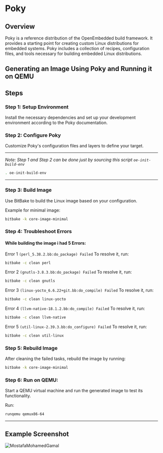 # Poky

## Overview
Poky is a reference distribution of the OpenEmbedded build framework. It provides a starting point for creating custom Linux distributions for embedded systems. Poky includes a collection of recipes, configuration files, and tools necessary for building embedded Linux distributions.

## Generating an Image Using Poky and Running it on QEMU

## Steps

### Step 1: Setup Environment

Install the necessary dependencies and set up your development environment according to the Poky documentation.


### Step 2: Configure Poky

Customize Poky's configuration files and layers to define your target.

---

_Note: Step 1 and Step 2 can be done just by sourcing this script `oe-init-build-env`_
```bash
. oe-init-build-env
```
---

### Step 3: Build Image

Use BitBake to build the Linux image based on your configuration.

Example for minimal image:
```bash
bitbake -k core-image-minimal
```

### Step 4: Troubleshoot Errors

#### While building the image i had 5 Errors:

Error 1 `(perl_5.38.2.bb:do_package) Failed` To resolve it, run:

```bash
bitbake -c clean perl
```
Error 2 `(gnutls-3.8.3.bb:do_package) Failed` To resolve it, run:

```bash
bitbake -c clean gnutls
```
Error 3 `(linux-yocto_6.6.22+git.bb:do_compile) Failed` To resolve it, run:

```bash
bitbake -c clean linux-yocto
```
Error 4 `(llvm-native-18.1.2.bb:do_compile) Failed` To resolve it, run:

```bash
bitbake -c clean llvm-native
```
Error 5 `(util-linux-2.39.3.bb:do_configure) Failed` To resolve it, run:
```bash
bitbake -c clean util-linux
```
### Step 5: Rebuild Image

After cleaning the failed tasks, rebuild the image by running:

```bash
bitbake -k core-image-minimal
```
### Step 6: Run on QEMU:

Start a QEMU virtual machine and run the generated image to test its functionality. 

Run:
```bash 
runqemu qemux86-64
```

---

## Example Screenshot
![MostafaMohamedGamal](https://github.com/mgtera200/Embedded-Linux-NTI/assets/127119775/f5703db5-c445-4a24-b235-8b658db72a45)
